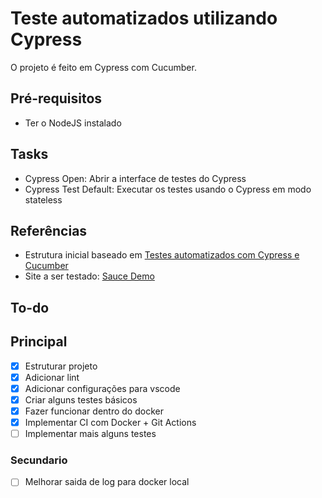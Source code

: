 # Teste automatizados utilizando Cypress

O projeto é feito em Cypress com Cucumber.

## Pré-requisitos

* Ter o NodeJS instalado

## Tasks

* Cypress Open: Abrir a interface de testes do Cypress
* Cypress Test Default: Executar os testes usando o Cypress em modo stateless

## Referências

* Estrutura inicial baseado em [Testes automatizados com Cypress e Cucumber](https://cwi.com.br/blog/testes-automatizados-cypress-e-cucumber/)
* Site a ser testado: [Sauce Demo](https://www.saucedemo.com/)

## To-do

## Principal

* [X] Estruturar projeto
* [X] Adicionar lint
* [X] Adicionar configurações para vscode
* [X] Criar alguns testes básicos
* [X] Fazer funcionar dentro do docker
* [X] Implementar CI com Docker + Git Actions
* [ ] Implementar mais alguns testes

### Secundario

* [ ] Melhorar saida de log para docker local
